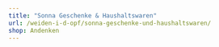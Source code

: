 ```yaml
---
title: "Sonna Geschenke & Haushaltswaren"
url: /weiden-i-d-opf/sonna-geschenke-und-haushaltswaren/
shop: Andenken
---
```

